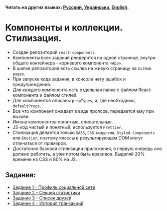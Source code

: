**Читать на других языках: [Русский](README.md), [Українська](README.ua.md),
[English](README.en.md).**

# Компоненты и коллекции. Стилизация.

- Создан репозиторий `react-components`.
- Компоненты всех заданий рендерятся на одной странице, внутри общего
  контейнера - корневого компонента `<App>`.
- В шапке репозитория есть ссылка на живую страницу на `GitHub pages`.
- При запуске кода задания, в консоли нету ошибок и предупреждений.
- Для каждого компонента есть отдельная папка с файлом React-компонента и файлом
  стилей.
- Для компонентов описаны `propTypes`, и, где необходимо, `defaultProps`.
- Все что компонент ожидает в виде пропсов, передается ему при вызове.
- Имена компонентов понятные, описательные.
- JS-код чистый и понятный, используется `Prettier`.
- Стилизация делается только `SASS`, `CSS-модулями`, `Styled Components` или
  `Emotion`, поэтому классы в результирующем DOM могут отличаться от примеров.
- Достаточно базовой стилизации приложения, в первую очередь оно должно
  работать, а уже потом быть красивое. Выделяй 20% времени на CSS и 80% на JS.

## Задания:

- [Задание 1 - Профиль социальной сети](assets/social-profile/README.md)
- [Задание 2 - Секция статистики](assets/statistics/README.md)
- [Задание 3 - Список друзей](assets/friend-list/README.md)
- [Задание 4 - История транзакций](assets/transaction-history/README.md)
